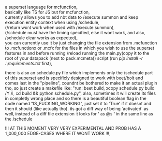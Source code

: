 a superset language for mcfunction,  
basically like TS for JS but for mcfunction,  
currently allows you to add nbt data to /execute summon and keep execution entity context when using /schedule,  
(/return wont work when used with /execute summon),  
(/schedule must have the timing specified, else it wont work, and also, /schedule clear works as expected),  
you can currently use it by just changing the file extension from .mcfunction to .mcfunctionx or .mcfx for the files in which you wish to use the superset features in and before running /reload running the main.py(copy it to the root of your datapack (next to pack.mcmeta)) script (run *pip install -r .\requirements.txt* first),  

there is also an schedule.py file which implements only the /schedule part of this superset and is specificly designed to work with beet/bolt and comes last in the "pipeline", coundnt be bothered to make it an actual plugin tho, so just create a makefile like: "run: beet build, xcopy schedule.py build /Y /I, cd build && python schedule.py", also, sometimes it will create its files in completly wrong place and so there is a beautiful boolean flag in the code named "IS_FUCKING_WORKING", just set it to 'True' if it doesnt and then it should (like actually tho). its got a diff way of being 'activated' as well, instead of a diff file extension it looks for ' as @s ' in the same line as the /schedule  

!!! AT THIS MOMENT VERY VERY EXPERIMENTAL AND PROB HAS A 1_000_000 EDGE-CASES WHERE IT WONT WORK !!!,
